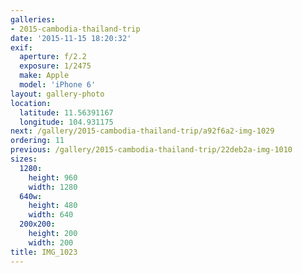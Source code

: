 ```yaml
---
galleries:
- 2015-cambodia-thailand-trip
date: '2015-11-15 18:20:32'
exif:
  aperture: f/2.2
  exposure: 1/2475
  make: Apple
  model: 'iPhone 6'
layout: gallery-photo
location:
  latitude: 11.56391167
  longitude: 104.931175
next: /gallery/2015-cambodia-thailand-trip/a92f6a2-img-1029
ordering: 11
previous: /gallery/2015-cambodia-thailand-trip/22deb2a-img-1010
sizes:
  1280:
    height: 960
    width: 1280
  640w:
    height: 480
    width: 640
  200x200:
    height: 200
    width: 200
title: IMG_1023
---
```

